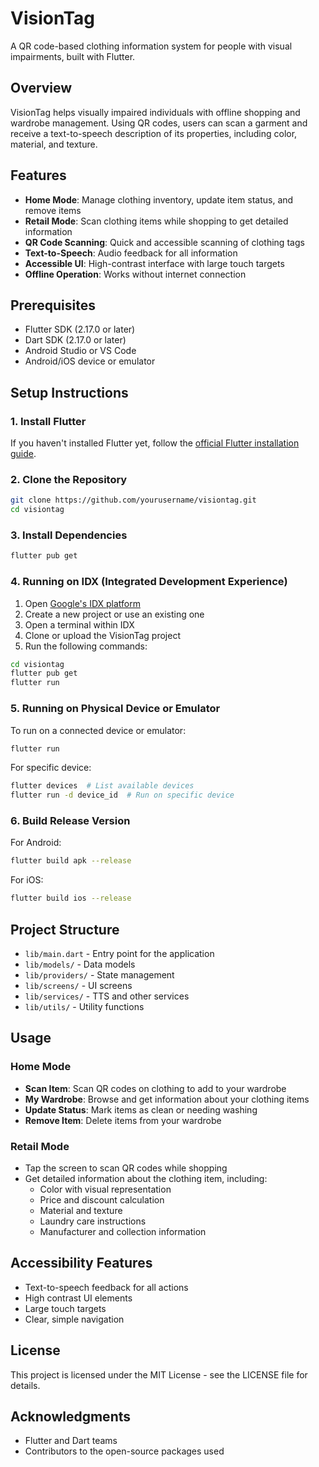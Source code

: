 # VisionTag

A QR code-based clothing information system for people with visual impairments, built with Flutter.

## Overview

VisionTag helps visually impaired individuals with offline shopping and wardrobe management. Using QR codes, users can scan a garment and receive a text-to-speech description of its properties, including color, material, and texture.

## Features

- **Home Mode**: Manage clothing inventory, update item status, and remove items
- **Retail Mode**: Scan clothing items while shopping to get detailed information
- **QR Code Scanning**: Quick and accessible scanning of clothing tags
- **Text-to-Speech**: Audio feedback for all information
- **Accessible UI**: High-contrast interface with large touch targets
- **Offline Operation**: Works without internet connection

## Prerequisites

- Flutter SDK (2.17.0 or later)
- Dart SDK (2.17.0 or later)
- Android Studio or VS Code
- Android/iOS device or emulator

## Setup Instructions

### 1. Install Flutter

If you haven't installed Flutter yet, follow the [official Flutter installation guide](https://flutter.dev/docs/get-started/install).

### 2. Clone the Repository

```bash
git clone https://github.com/yourusername/visiontag.git
cd visiontag
```

### 3. Install Dependencies

```bash
flutter pub get
```

### 4. Running on IDX (Integrated Development Experience)

1. Open [Google's IDX platform](https://idx.dev/)
2. Create a new project or use an existing one
3. Open a terminal within IDX
4. Clone or upload the VisionTag project
5. Run the following commands:

```bash
cd visiontag
flutter pub get
flutter run
```

### 5. Running on Physical Device or Emulator

To run on a connected device or emulator:

```bash
flutter run
```

For specific device:

```bash
flutter devices  # List available devices
flutter run -d device_id  # Run on specific device
```

### 6. Build Release Version

For Android:

```bash
flutter build apk --release
```

For iOS:

```bash
flutter build ios --release
```

## Project Structure

- `lib/main.dart` - Entry point for the application
- `lib/models/` - Data models
- `lib/providers/` - State management
- `lib/screens/` - UI screens
- `lib/services/` - TTS and other services
- `lib/utils/` - Utility functions

## Usage

### Home Mode

- **Scan Item**: Scan QR codes on clothing to add to your wardrobe
- **My Wardrobe**: Browse and get information about your clothing items
- **Update Status**: Mark items as clean or needing washing
- **Remove Item**: Delete items from your wardrobe

### Retail Mode

- Tap the screen to scan QR codes while shopping
- Get detailed information about the clothing item, including:
  - Color with visual representation
  - Price and discount calculation
  - Material and texture
  - Laundry care instructions
  - Manufacturer and collection information

## Accessibility Features

- Text-to-speech feedback for all actions
- High contrast UI elements
- Large touch targets
- Clear, simple navigation

## License

This project is licensed under the MIT License - see the LICENSE file for details.

## Acknowledgments

- Flutter and Dart teams
- Contributors to the open-source packages used